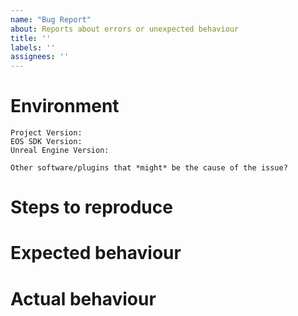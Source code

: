 ```yaml
---
name: "Bug Report"
about: Reports about errors or unexpected behaviour
title: ''
labels: ''
assignees: ''
---
```


<!--
IMPORTANT

!!DO NOT INCLUDE ANY CONFIG FILES UNLESS YOU ARE ABSOLUTELY SURE THAT THEY CONTAIN ABSOLUTELY NO SENSITIVE INFORMATION!!
If you're unsure what might be sensitive, it's better not included!

Doing any of the following might get the issue closed without further explanation or engagement.
1. Deleting this template
2. Listing multiple bugs/concerns
3. Listing too many duplicates
4. Writing an incomplete title, or one without a meaningful abstraction (e.g. "Found a bug")
5. Not writing anything in the issue body
-->

# Environment
```none
Project Version:
EOS SDK Version:
Unreal Engine Version:

Other software/plugins that *might* be the cause of the issue?
```


# Steps to reproduce
<!-- A description of how to trigger this bug. -->


# Expected behaviour
<!-- A description of what you're expecting, possibly containing screenshots or reference material. -->


# Actual behaviour
<!-- What's actually happening? -->
